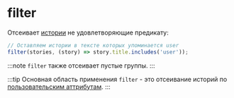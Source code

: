 # filter

Отсеивает [истории](/specification/requirements/borders) не удовлетворяющие предикату:

```ts
// Оставляем истории в тексте которых упоминается user
filter(stories, (story) => story.title.includes('user'));
```

:::note
`filter` также отсеивает пустые группы.
:::

:::tip
Основная область применения `filter` - это отсеивание историй по [пользовательским аттрибутам](/patterns/stories#приоритеты-историй).
:::
